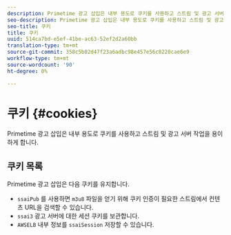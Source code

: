 ```yaml
---
description: Primetime 광고 삽입은 내부 용도로 쿠키를 사용하고 스트림 및 광고 서버 작업을 용이하게 합니다.
seo-description: Primetime 광고 삽입은 내부 용도로 쿠키를 사용하고 스트림 및 광고 서버 작업을 용이하게 합니다.
seo-title: 쿠키
title: 쿠키
uuid: 514ca7bd-e5ef-41be-ac63-52ef2d2a60bb
translation-type: tm+mt
source-git-commit: 358c5b02d47f23a6adbc98e457e56c8220cae6e9
workflow-type: tm+mt
source-wordcount: '90'
ht-degree: 0%

---
```



# 쿠키 {#cookies}

Primetime 광고 삽입은 내부 용도로 쿠키를 사용하고 스트림 및 광고 서버 작업을 용이하게 합니다.

## 쿠키 목록

Primetime 광고 삽입은 다음 쿠키를 유지합니다.

* `ssaiPub` 를 사용하면  `m3u8` 파일을 얻기 위해 쿠키 인증이 필요한 스트림에서 컨텐츠 URL을 검색할 수 있습니다.
* `ssai3` 광고 서버에 대한 세션 쿠키를 보관합니다.
* `AWSELB` 내부 정보를  `ssaiSession` 저장할 수 있습니다.